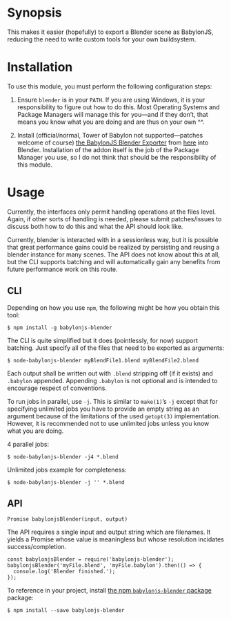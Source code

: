 # Synopsis

This makes it easier (hopefully) to export a Blender scene as
BabylonJS, reducing the need to write custom tools for your own
buildsystem.

# Installation

To use this module, you must perform the following configuration
steps:

1. Ensure `blender` is in your `PATH`. If you are using Windows, it is
   your responsibility to figure out how to do this. Most Operating
   Systems and Package Managers will manage this for you—and if they
   don’t, that means you know what you are doing and are thus on your
   own ^^.

2. Install (official/normal, Tower of Babylon not supported—patches
   welcome of course) [the BabylonJS Blender
   Exporter](https://doc.babylonjs.com/exporters/Installing__the_Babylon_Exporter)
   from
   [here](https://github.com/BabylonJS/Babylon.js/tree/master/Exporters/Blender)
   into Blender. Installation of the addon itself
   is the job of the Package Manager you use, so I do not think that
   should be the responsibility of this module.

# Usage

Currently, the interfaces only permit handling operations at the files
level. Again, if other sorts of handling is needed, please submit
patches/issues to discuss both how to do this and what the API should
look like.

Currently, blender is interacted with in a sessionless way, but it is
possible that great performance gains could be realized by persisting
and reusing a blender instance for many scenes. The API does not know
about this at all, but the CLI supports batching and will
automatically gain any benefits from future performance work on this
route.

## CLI

Depending on how you use `npm`, the following might be how
you obtain this tool:

    $ npm install -g babylonjs-blender

The CLI is quite simplified but it does (pointlessly, for now) support
batching. Just specify all of the files that need to be exported as
arguments:

    $ node-babylonjs-blender myBlendFile1.blend myBlendFile2.blend

Each output shall be written out with `.blend` stripping off (if it
exists) and `.babylon` appended. Appending `.babylon` is not optional
and is intended to encourage respect of conventions.

To run jobs in parallel, use `-j`. This is similar to `make(1)`’s `-j`
except that for specifying unlimited jobs you have to provide an empty
string as an argument because of the limitations of the used
`getopt(3)` implementation. However, it is recommended not to use
unlimited jobs unless you know what you are doing.

4 parallel jobs:

    $ node-babylonjs-blender -j4 *.blend

Unlimited jobs example for completeness:

    $ node-babylonjs-blender -j '' *.blend

## API

    Promise babylonjsBlender(input, output)

The API requires a single input and output string which are
filenames. It yields a Promise whose value is meaningless but whose
resolution incidates success/completion.

    const babylonjsBlender = require('babylonjs-blender');
    babylonjsBlender('myFile.blend', 'myFile.babylon').then(() => {
      console.log('Blender finished.');
    });

To reference in your project, install [the npm `babylonjs-blender`
package](https://www.npmjs.com/package/babylonjs-blender) package:

    $ npm install --save babylonjs-blender
